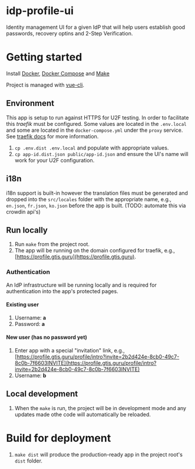 # idp-profile-ui

Identity management UI for a given IdP that will help users establish good passwords, recovery optins and 2-Step Verification.

# Getting started

Install [Docker](https://docs.docker.com/install), [Docker Compose](https://docs.docker.com/compose/install) and [Make](https://www.gnu.org/software/make)

Project is managed with [vue-cli](https://github.com/vuejs/vue-cli).

## Environment

This app is setup to run against HTTPS for U2F testing. In order to facilitate this _traefik_ must be configured. Some values are located in the `.env.local` and some are located in the `docker-compose.yml` under the `proxy` service. See [traefik docs](https://github.com/silinternational/traefik-https-proxy) for more information.

1.  `cp .env.dist .env.local` and populate with appropriate values.
1.  `cp app-id.dist.json public/app-id.json` and ensure the UI's name will work for your U2F configuration.

## i18n

i18n support is built-in however the translation files must be generated and dropped into the `src/locales` folder with the appropriate name, e.g., `en.json`, `fr.json`, `ko.json` before the app is built. (TODO: automate this via crowdin api's)

## Run locally

1.  Run `make` from the project root.
1.  The app will be running on the domain configured for traefik, e.g., [https://profile.gtis.guru](https://profile.gtis.guru).

### Authentication

An IdP infrastructure will be running locally and is required for authentication into the app's protected pages.

#### Existing user
1.  Username: **a**
1.  Password: **a**

#### New user (has no password yet)
1. Enter app with a special "invitation" link, e.g., [https://profile.gtis.guru/profile/intro?invite=2b2d424e-8cb0-49c7-8c0b-7f6603INVITE](https://profile.gtis.guru/profile/intro?invite=2b2d424e-8cb0-49c7-8c0b-7f6603INVITE)
1. Username: **b**

## Local development

1.  When the `make` is run, the project will be in development mode and any updates made othe code will automatically be reloaded.

# Build for deployment

1.  `make dist` will produce the production-ready app in the project root's `dist` folder.
